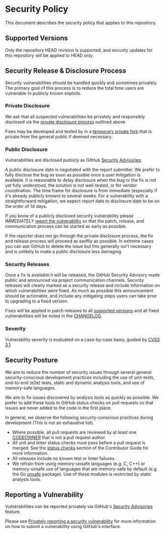 # Security Policy

This document describes the security policy that applies to this repository.

## Supported Versions

Only the repository HEAD revision is supported, and security updates for this
repository will be applied to HEAD only.

## Security Release & Disclosure Process

Security vulnerabilities should be handled quickly and sometimes privately. The
primary goal of this process is to reduce the total time users are vulnerable
to publicly known exploits.

### Private Disclosure

We ask that all suspected vulnerabilities be privately and responsibly
disclosed via the [private disclosure process](#reporting-a-vulnerability)
outlined above.

Fixes may be developed and tested by in a [temporary private
fork](https://docs.github.com/en/code-security/security-advisories/repository-security-advisories/collaborating-in-a-temporary-private-fork-to-resolve-a-repository-security-vulnerability)
that is private from the general public if deemed necessary.

### Public Disclosure

Vulnerabilities are disclosed publicly as GitHub [Security
Advisories](../security/advisories).

A public disclosure date is negotiated with the report submitter. We prefer to
fully disclose the bug as soon as possible once a user mitigation is available.
It is reasonable to delay disclosure when the bug or the fix is not yet fully
understood, the solution is not well-tested, or for vendor coordination. The
time frame for disclosure is from immediate (especially if it's already publicly
known) to several weeks. For a vulnerability with a straightforward mitigation,
we expect report date to disclosure date to be on the order of 14 days.

If you know of a publicly disclosed security vulnerability please IMMEDIATELY
[report the vulnerability](#reporting-a-vulnerability) so that the patch,
release, and communication process can be started as early as possible.

If the reporter does not go through the private disclosure process, the fix and
release process will proceed as swiftly as possible. In extreme cases you can
ask GitHub to delete the issue but this generally isn't necessary and is
unlikely to make a public disclosure less damaging.

### Security Releases

Once a fix is available it will be released, the GitHub Security Advisory made
public and announced via project communication channels. Security releases
will clearly marked as a security release and include information on which
vulnerabilities were fixed. As much as possible this announcement should be
actionable, and include any mitigating steps users can take prior to upgrading
to a fixed version.

Fixes will be applied in patch releases to all [supported
versions](#supported-versions) and all fixed vulnerabilities will be noted in
the [CHANGELOG](./CHANGELOG.md).

### Severity

Vulnerability severity is evaluated on a case-by-case basis, guided by [CVSS
3.1](https://www.first.org/cvss/v3.1/specification-document).

## Security Posture

We aim to reduce the number of security issues through several general
security-conscious development practices including the use of unit-tests,
end-to-end (e2e) tests, static and dynamic analysis tools, and use of
memory-safe languages.

We aim to fix issues discovered by analysis tools as quickly as possible. We
prefer to add these tools to GitHub status checks on pull requests so that
issues are never added to the code in the first place.

In general, we observe the following security-conscious practices during
development (This is not an exhaustive list).

- Where possible, all pull requests are reviewed by at least one
  [CODEOWNER](./CODEOWNERS) that is not a pull request author.
- All unit and linter status checks must pass before a pull request is merged.
  See the [status checks](./CONTRIBUTING.md#status-checks) section of the
  Contributor Guide for more information.
- All releases include no known test or linter failures.
- We refrain from using memory-unsafe languages (e.g. C, C++) or memory-unsafe
  use of languages that are memory-safe by default (e.g. the Go
  [unsafe](https://pkg.go.dev/unsafe) package). Use of these modules is
  restricted by static analysis tools.

## Reporting a Vulnerability

Vulnerabilities can be reported privately via GitHub's [Security
Advisories](https://docs.github.com/en/code-security/security-advisories)
feature.

Please see [Privately reporting a security
vulnerability](https://docs.github.com/en/code-security/security-advisories/guidance-on-reporting-and-writing/privately-reporting-a-security-vulnerability#privately-reporting-a-security-vulnerability)
for more information on how to submit a vulnerability using GitHub's interface.
